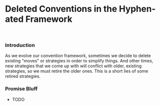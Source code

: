 # Deleted Conventions in the Hyphen-ated Framework

<br />

### Introduction

As we evolve our convention framework, sometimes we decide to delete existing "moves" or strategies in order to simplify things. And other times, new strategies that we come up with will conflict with older, existing strategies, so we must retire the older ones. This is a short lies of some retired strategies.

### Promise Bluff

* TODO
